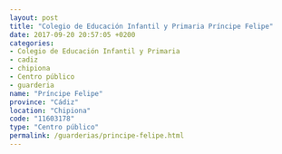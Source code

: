 ```yaml
---
layout: post
title: "Colegio de Educación Infantil y Primaria Príncipe Felipe"
date: 2017-09-20 20:57:05 +0200
categories:
- Colegio de Educación Infantil y Primaria
- cadiz
- chipiona
- Centro público
- guarderia
name: "Príncipe Felipe"
province: "Cádiz"
location: "Chipiona"
code: "11603178"
type: "Centro público"
permalink: /guarderias/principe-felipe.html
---
```


